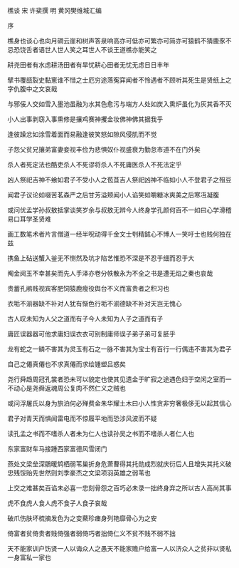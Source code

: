 樵谈 宋 许棐撰  明 黄冈樊维城汇编  

序  

樵身也谈心也向月磵云崖和树声答泉响高亦可低亦可繁亦可简亦可猿鹤不猜鹿豕不忌恐饶舌者语世人世人笑之耳世人不谈王道樵亦能笑之  

耕尧田者有水虑耕汤田者有旱忧耕心田者无忧无虑日日丰年  

擘书覆瓿裂史黏窻谁不惜之士厄穷途落寃穽闻者不怜遇者不顾听其死生是贤纸上之字仇腹中之文哀哉  

与邪佞人交如雪入墨池虽融为水其色愈污与端方人处如炭入熏炉虽化为灰其香不灭  

小人出事剥窃入事熏修是攘鸡赛神攫金妆佛神佛其据我乎  

逢彼躁忿如涂雪着面而易融逢彼笑怒如隙风侵肌而不觉  

子怨父贫兄攘弟富妻妾视丰俭为悲惧奴仆视盛衰为勤怠市道不在门外矣  

杀人者死定法也酷吏杀人不死谬将杀人不死庸医杀人不死法定乎  

凶人祭祀吉神不飨如君子不受小人之苞苴吉人祭祀凶神不临如小人不登君子之殂豆  

闻君子议论如啜苦茗森严之后甘芳溢颊闻小人谄笑如嚼糖冰爽美之后寒冱凝腹  

或问优孟学孙叔敖抵掌谈笑岁余与叔敖无辨今人终身学孔颜何百不一如曰心学滑稽易口耳学圣贤难  

画工数笔术者片言僧道一经半呪动得千金文士刳精鉥心不博人一笑吁士也贱何独在兹  

携鱼上砧送蟹入釜无不恻然及坑才陷艺惟恐不深是不忍于细而忍于大  

阄金阋玉不幸甚矣而先人手泽亦卷分帙散永为不全之书是遭无焰之秦也哀哉  

贵蓄孔鹇贱视宾客肥饲猿鹿瘦役舆台不义而富贵者之积习也  

衣垢不湔器缺不补对人犹有惭色行垢不湔德缺不补对天岂无愧心  

古人叹未知为人父之道而有子今人未知为人子之道而有子  

庸匠误器器可他求庸妇误衣衣可别制庸师误子弟子弟可复胚乎  

龙有蛇之一鳞不害其为灵玉有石之一脉不害其为宝士有百行一行偶违不害其为君子  

自己之僊真僊也不求真僊而求绘锺塑吕惑矣  

尧行舜趋周冠孔裳者恐未可以貌定也使其见遗金于旷寂之途遇色妇于空闲之室而一不动心是尧舜返魂周公复肉不然仁义之贼也  

或问浮屠氏以身为旅泊何必殚费金朱华耀土木曰小人性贪非穷奢极侈无以起其信心  

君子对青天而惧闻雷电而不惊履平地而恐涉风波而不疑  

读孔孟之书而不嗜杀人者未为仁人也读孙吴之书而不嗜杀人者仁人也  

东家富财车马接踵西家富德风雪闭门  

燕处文梁垒深鶵暖鸩栖弱苇巢折身危萧曹得其托勋成烈就庆衍后人且增失其托义破忠残馁贻先世然则刘季豪杰之文梁项羽英雄之弱苇也  

上交之难甚矣百谄未必喜一忠刻骨怨之百巧必未录一拙终身弃之所以古人高尚其事  

虎不食虎人食人虎不食子人食子哀哉  

破爪伤肤坏梳摘发色为之变藂珍瘗身列艳靡骨心为之安  

倚富者贫倚贵者贱倚强者弱倚巧者拙倚仁义不贫不贱不弱不拙  

天不能家训户饬贤一人以诲众人之愚天不能家赡户给富一人以济众人之贫非以贤私一身富私一家也  
